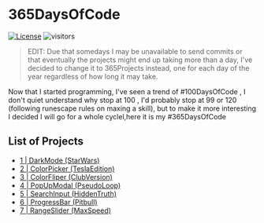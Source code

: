 # 365DaysOfCode <br>
[![License](http://img.shields.io/badge/license-MIT-green.svg?style=flat)](https://github.com/deivmaik/365DaysOfCode/blob/0-MainMenu/LICENSE)   ![visitors](https://visitor-badge.glitch.me/badge?page_id=deivmaik.365DaysOfCode) <br>

>EDIT: Due that somedays I may be unavailable to send commits or that eventually the projects might end up taking more than a day, I've decided to change it to 365Projects instead, one for each day of the year regardless of how long it may take.

Now that I started programming, I've seen a trend of  #100DaysOfCode , I don't quiet understand why stop at 100 , I'd probably stop at 99 or 120 (following runescape rules on maxing a skill), but to make it more interesting I decided I will go for a whole cyclel,here it is my #365DaysOfCode

## List of Projects

- [ 1 | DarkMode (StarWars)](https://github.com/deivmaik/365DaysOfCode/tree/1-DarkMode(StarWars))<br>
- [ 2 | ColorPicker (TeslaEdition)](https://github.com/deivmaik/365DaysOfCode/tree/2-ColorPicker(TeslaEdition))<br>
- [ 3 | ColorFliper (ClubVersion)](https://github.com/deivmaik/365DaysOfCode/tree/3-ColorFliper(ClubVersion))<br>
- [ 4 | PopUpModal (PseudoLoop)](https://github.com/deivmaik/365DaysOfCode/tree/4-PopUpModal(PseudoLoop))<br>
- [ 5 | SearchInput (HiddenTruth)](https://github.com/deivmaik/365DaysOfCode/tree/5-SearchInput(HiddenTruth))<br>
- [ 6 | ProgressBar (Pitbull)](https://github.com/deivmaik/365DaysOfCode/tree/6-ProgressBar(Pitbull))<br>
- [ 7 | RangeSlider (MaxSpeed)](https://github.com/deivmaik/365DaysOfCode/tree/7-RangeSlider(MaxSpeed))<br>


